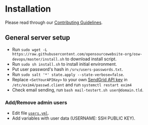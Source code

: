 # Installation

Please read through our [Contributing Guidelines](CONTRIBUTING.md).

## General server setup

- Run `sudo wget -L https://raw.githubusercontent.com/opensourcewebsite-org/osw-devops/master/install.sh` to download install script.
- Run `sudo sh install.sh` to install initial environment.
- Put user password's hash in `/srv/users-passwords.txt`.
- Run `sudo salt '*' state.apply --state-verbose=false`.
- Replace `<SetYourAPIKey>` to your own [SendGrid API key](https://app.sendgrid.com/settings/api_keys) in `/etc/exim4/passwd.client` and run `systemctl restart exim4`
- Check email sending, run `bash mail-testert.sh user@domain.tld`.

### Add/Remove admin users

- Edit file [`users.yml`](pillar/users/users.yml).
- Add variables with user data (USERNAME: SSH PUBLIC KEY).
